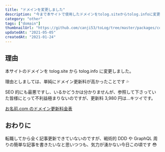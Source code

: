 ```yaml
---
title: "ドメインを変更しました"
description: "今まで本サイトで使用したドメインをtolog.siteからtolog.infoに変更しました。理由としては、単純にドメイン更新が高かったことです（汗）"
category: "other"
tags: ["domain"]
thumbnailUrl: "https://github.com/canji53/toLog/tree/master/packages/contents/tolog/posts/domain-change/thumbnail.png"
updatedAt: "2021-05-05"
createdAt: "2021-01-24"
---
```


## 理由

本サイトのドメインを tolog.site から tolog.info に変更しました。

理由としましては、単純にドメイン更新料が高かったことです :sweat_drops:

SEO 的にも最悪ですし、いるかどうかは分かりませんが、参照して下さっていた皆様にとって不利益極まりないのですが、更新料 3,980 円は...キツイです。

[お名前.com のドメイン更新料金表](https://www.onamae.com/service/d-renew/price.html)

## おわりに

転職してから全く記事更新できていないのですが、戦術的 DDD や GraphQL 周りの簡単な記事を書きたいなと思いつつも、気力が湧かない今日この頃です :flushed:
